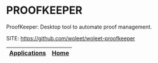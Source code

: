 # PROOFKEEPER
 
 ProofKeeper: Desktop tool to automate proof management.
 
 SITE: https://github.com/woleet/woleet-proofkeeper

 | [Applications](https://portable-linux-apps.github.io/apps.html) | [Home](https://portable-linux-apps.github.io)
 | --- | --- |
